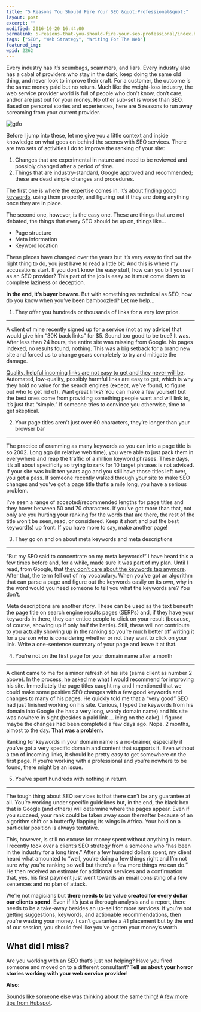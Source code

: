 ```yaml
---
title: "5 Reasons You Should Fire Your SEO &quot;Professional&quot;"
layout: post
excerpt: ""
modified: 2016-10-20 16:44:00
permalink: 5-reasons-that-you-should-fire-your-seo-professional/index.html
tags: ["SEO", "Web Strategy", "Writing For The Web"]
featured_img:
wpid: 2262
---
```



Every industry has it’s scumbags, scammers, and liars. Every industry also has a cabal of providers who stay in the dark, keep doing the same old thing, and never look to improve their craft. For a customer, the outcome is the same: money paid but no return. Much like the weight-loss industry, the web service provider world is full of people who don’t know, don’t care, and/or are just out for your money. No other sub-set is worse than SEO. Based on personal stories and experiences, here are 5 reasons to run away screaming from your current provider.

![gtfo](/_images/2011/07/gtfo.png)

Before I jump into these, let me give you a little context and inside knowledge on what goes on behind the scenes with SEO services. There are two sets of activities I do to improve the ranking of your site:

1. Changes that are experimental in nature and need to be reviewed and possibly changed after a period of time.
2. Things that are industry-standard, Google approved and recommended; these are dead simple changes and procedures.

The first one is where the expertise comes in. It’s about [finding good keywords](/choosing-keyword-phrases-for-site-content/ "Choosing Keyword Phrases for Your Site Content"), using them properly, and figuring out if they are doing anything once they are in place.

The second one, however, is the easy one. These are things that are not debated, the things that every SEO should be up on, things like…

- Page structure
- Meta information
- Keyword location

These pieces have changed over the years but it’s very easy to find out the right thing to do, you just have to read a little bit. And this is where my accusations start. If you don’t know the easy stuff, how can you bill yourself as an SEO provider? This part of the job is easy so it must come down to complete laziness or deception.

**In the end, it’s buyer beware**. But with something as technical as SEO, how do you know when you’ve been bamboozled? Let me help…

1) They offer you hundreds or thousands of links for a very low price.
----------------------------------------------------------------------

A client of mine recently signed up for a service (not at my advice) that would give him “30K back links” for $5. Sound too good to be true? It was. After less than 24 hours, the entire site was missing from Google. No pages indexed, no results found, nothing. This was a big setback for a brand new site and forced us to change gears completely to try and mitigate the damage.

[Quality, helpful incoming links are not easy to get and they never will be](/a-simple-introduction-to-incoming-links/ "A simple introduction to incoming links"). Automated, low-quality, possibly harmful links are easy to get, which is why they hold no value for the search engines (except, we’ve found, to figure out who to get rid of). Want great links? You can make a few yourself but the best ones come from providing something people want and will link to, it’s just that “simple.” If someone tries to convince you otherwise, time to get skeptical.

2) Your page titles aren’t just over 60 characters, they’re longer than your browser bar
----------------------------------------------------------------------------------------

The practice of cramming as many keywords as you can into a page title is so 2002. Long ago (in relative web time), you were able to just pack them in everywhere and reap the traffic of a million keyword phrases. These days, it’s all about specificity so trying to rank for 10 target phrases is not advised. If your site was built ten years ago and you still have those titles left over, you get a pass. If someone recently walked through your site to make SEO changes and you’ve got a page title that’s a mile long, you have a serious problem.

I’ve seen a range of accepted/recommended lengths for page titles and they hover between 50 and 70 characters. If you’ve got more than that, not only are you hurting your ranking for the words that are there, the rest of the title won’t be seen, read, or considered. Keep it short and put the best keyword(s) up front. If you have more to say, make another page!

3) They go on and on about meta keywords and meta descriptions
--------------------------------------------------------------

“But my SEO said to concentrate on my meta keywords!” I have heard this a few times before and, for a while, made sure it was part of my plan. Until I read, from Google, that [they don’t care about the keywords tag anymore](http://googlewebmastercentral.blogspot.com/2009/09/google-does-not-use-keywords-meta-tag.html). After that, the term fell out of my vocabulary. When you’ve got an algorithm that can parse a page and figure out the keywords easily on its own, why in the word would you need someone to tell you what the keywords are? You don’t.

Meta descriptions are another story. These can be used as the text beneath the page title on search engine results pages (SERPs) and, if they have your keywords in there, they can entice people to click on your result (because, of course, showing up if only half the battle). Still, these will not contribute to you actually showing up in the ranking so you’re much better off writing it for a person who is considering whether or not they want to click on your link. Write a one-sentence summary of your page and leave it at that.

4) You’re not on the first page for your domain name after a month
------------------------------------------------------------------

A client came to me for a minor refresh of his site (same client as number 2 above). In the process, he asked me what I would recommend for improving his site. Immediately the page titles caught my and I mentioned that we could make some positive SEO changes with a few good keywords and changes to many of his pages. He quickly told me that a “very good” SEO had just finished working on his site. Curious, I typed the keywords from his domain into Google (he has a very long, wordy domain name) and his site was nowhere in sight (besides a paid link … icing on the cake). I figured maybe the changes had been completed a few days ago. Nope. 2 months, almost to the day. **That was a problem.**

Ranking for keywords in your domain name is a no-brainer, especially if you’ve got a very specific domain and content that supports it. Even without a ton of incoming links, it should be pretty easy to get somewhere on the first page. If you’re working with a professional and you’re nowhere to be found, there might be an issue.

5) You’ve spent hundreds with nothing in return.
------------------------------------------------

The tough thing about SEO services is that there can’t be any guarantee at all. You’re working under specific guidelines but, in the end, the black box that is Google (and others) will determine where the pages appear. Even if you succeed, your rank could be taken away soon thereafter because of an algorithm shift or a butterfly flapping its wings in Africa. Your hold on a particular position is always tentative.

This, however, is still no excuse for money spent without anything in return. I recently took over a client’s SEO strategy from a someone who “has been in the industry for a long time.” After a few hundred dollars spent, my client heard what amounted to “well, you’re doing a few things right and I’m not sure why you’re ranking so well but there’s a few more things we can do.” He then received an estimate for additional services and a confirmation that, yes, his first payment just went towards an email consisting of a few sentences and no plan of attack.

We’re not magicians but **there needs to be value created for every dollar our clients spend**. Even if it’s just a thorough analysis and a report, there needs to be a take-away besides an up-sell for more services. If you’re not getting suggestions, keywords, and actionable recommendations, then you’re wasting your money. I can’t guarantee a #1 placement but by the end of our session, you should feel like you’ve gotten your money’s worth.

What did I miss?
----------------

Are you working with an SEO that’s just not helping? Have you fired someone and moved on to a different consultant? **Tell us about your horror stories working with your web service provider**!

**Also:**

Sounds like someone else was thinking about the same thing! [A few more tips from Hubspot](http://www.hubspot.com/how-to-spot-bad-SEO-services).
